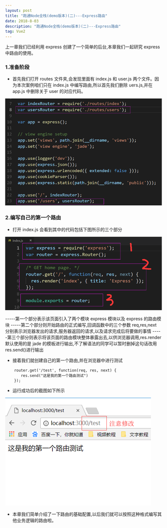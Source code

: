 ```yaml
---
layout: post
title: "跑通Node全栈(demo版本)(二)---Express路由"
date: 2018-8-03
description: "跑通Node全栈(demo版本)(二)---Express路由"
tag: Vue2
---
```


上一章我们已经利用 express 创建了一个简单的后台,本章我们一起研究 express 中路由的使用。

### 1.准备阶段

- 首先我们打开 routes 文件夹,会发现里面有 index.js 和 user.js 两个文件。因为本次案例咱们只在 index.js 中编写路由,所以首先我们删除 uers.js,并在 app.js 中删除关于 user 的对应代码。

![](/images/posts/vue/11.png)

### 2.编写自己的第一个路由

- 打开 index.js 会看到其中的代码包括下图所示的三个部分

![](/images/posts/vue/12.png)

-----第一个部分表示该页面引入了两个模块 express 模块以及 express 的路由模块
-----第二个部分则开始路由的正式编写,回调函数中的三个参数 req,res,next 分别表示浏览器发出的请求,服务器返回的请求,以及请求完成后将要做的事情
-----第三个部分则表示将该页面的路由模块整体暴露出去,以供浏览器调用,res.render 默认使用的是 jade 的模板进行输出,不了解语法的同学可以暂时删掉这句话改用 res.send()进行输出

- 接着我们就创建自己的第一个路由,并在浏览器中进行测试

```
    router.get('/test', function(req, res, next) {
       res.send("这是我的第一个路由测试")
    });
```

- 运行成功后的截图如下所示

![](/images/posts/vue/13.png)

- 本章我们简单介绍了一下路由的基础配置,以后我们就可以按照这种格式编写其他业务逻辑的路由啦。
